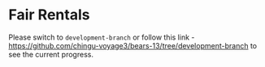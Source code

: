 # Fair Rentals

Please switch to `development-branch` or follow this link - https://github.com/chingu-voyage3/bears-13/tree/development-branch to see the current progress.
